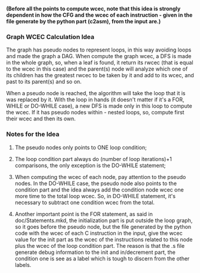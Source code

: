 
**(Before all the points to compute wcec, note that this idea is strongly
dependent in how the CFG and the wcec of each instruction - given in the file
generate by the python part (c2asm), from the input are.)**

### Graph WCEC Calculation Idea

The graph has pseudo nodes to represent loops, in this way avoiding loops and
made the graph a DAG. When compute the graph wcec, a DFS is made in the whole
graph, so, when a leaf is found, it return its rwcec (that is equal to the wcec
in this case) and the parent(s) node will analyze which one of its children has
the greatest rwcec to be taken by it and add to its wcec, and past to its
parent(s) and so on.

When a pseudo node is reached, the algorithm will take the loop that it is was
replaced by it. With the loop in hands (it doesn't matter if it's a FOR, WHILE
or DO-WHILE case), a new DFS is made only in this loop to compute the wcec. If
it has pseudo nodes within - nested loops, so, compute first their wcec and then
its own.

### Notes for the Idea

1. The pseudo nodes only points to ONE loop condition;

2. The loop condition part always do (number of loop iterations)+1 comparisons,
the only exception is the DO-WHILE statement;

3. When computing the wcec of each node, pay attention to the pseudo nodes. In
the DO-WHILE case, the pseudo node also points to the condition part and the
idea always add the condition node wcec one more time to the total loop wcec.
So, in DO-WHILE statement, it's necessary to subtract one condition wcec from
the total.

4. Another important point is the FOR statement, as said in doc/Statements.mkd,
the initialization part is put outside the loop graph, so it goes before the
pseudo node, but the file generated by the python code with the wcec of each C
instruction in the input, give the wcec value for the init part as the wcec of
the instructions related to this node plus the wcec of the loop condition part.
The reason is that the .s file generate debug information to the init and
in/decrement part, the condition one is see as a label which is tough to discern
from the other labels.

